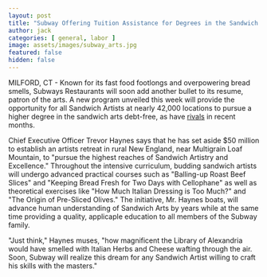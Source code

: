 ```yaml
---
layout: post
title: "Subway Offering Tuition Assistance for Degrees in the Sandwich Arts"
author: jack
categories: [ general, labor ]
image: assets/images/subway_arts.jpg
featured: false
hidden: false
---
```


MILFORD, CT - Known for its fast food footlongs and overpowering bread smells, Subways Restaurants will soon add another bullet to its resume, patron of the arts. A new program unveiled this week will provide the opportunity for all Sandwich Artists at nearly 42,000 locations to pursue a higher degree in the sandwich arts debt-free, as have [rivals](https://newsroom.chipotle.com/2019-10-15-Chipotle-Debuts-Debt-Free-Degrees-For-All-Employees) in recent months. 

Chief Executive Officer Trevor Haynes says that he has set aside $50 million to establish an artists retreat in rural New England, near Multigrain Loaf Mountain, to "pursue the highest reaches of Sandwich Artistry and Excellence." Throughout the intensive curriculum, budding sandwich artists will undergo advanced practical courses such as "Balling-up Roast Beef Slices" and "Keeping Bread Fresh for Two Days with Cellophane" as well as theoretical exercises like "How Much Italian Dressing is Too Much?" and "The Origin of Pre-Sliced Olives." The initiative, Mr. Haynes boats, will advance human understanding of Sandwich Arts by years while at the same time providing a quality, applicaple education to all members of the Subway family.

"Just think," Haynes muses, "how magnificent the Library of Alexandria would have smelled with Italian Herbs and Cheese wafting through the air. Soon, Subway will realize this dream for any Sandwich Artist willing to craft his skills with the masters."

